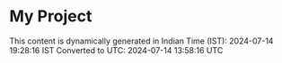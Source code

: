 # My Project

This content is dynamically generated in Indian Time (IST): 2024-07-14 19:28:16 IST
Converted to UTC: 2024-07-14 13:58:16 UTC
